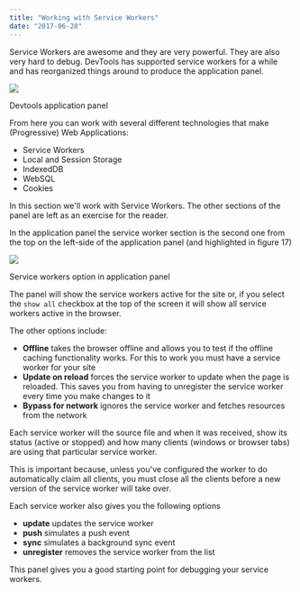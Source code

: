 ```yaml
---
title: "Working with Service Workers"
date: "2017-06-28"
---
```


Service Workers are awesome and they are very powerful. They are also very hard to debug. DevTools has supported service workers for a while and has reorganized things around to produce the application panel.

![](//publishing-project.rivendellweb.net/wp-content/uploads/2017/06/sw-devtools-application-panel.png)

Devtools application panel

From here you can work with several different technologies that make (Progressive) Web Applications:

- Service Workers
- Local and Session Storage
- IndexedDB
- WebSQL
- Cookies

In this section we'll work with Service Workers. The other sections of the panel are left as an exercise for the reader.

In the application panel the service worker section is the second one from the top on the left-side of the application panel (and highlighted in figure 17)

![](//publishing-project.rivendellweb.net/wp-content/uploads/2017/06/sw-devtools-application-panel-sw-highlight.png)

Service workers option in application panel

The panel will show the service workers active for the site or, if you select the `show all` checkbox at the top of the screen it will show all service workers active in the browser.

The other options include:

- **Offline** takes the browser offline and allows you to test if the offline caching functionality works. For this to work you must have a service worker for your site
- **Update on reload** forces the service worker to update when the page is reloaded. This saves you from having to unregister the service worker every time you make changes to it
- **Bypass for network** ignores the service worker and fetches resources from the network

Each service worker will the source file and when it was received, show its status (active or stopped) and how many clients (windows or browser tabs) are using that particular service worker.

This is important because, unless you've configured the worker to do automatically claim all clients, you must close all the clients before a new version of the service worker will take over.

Each service worker also gives you the following options

- **update** updates the service worker
- **push** simulates a push event
- **sync** simulates a background sync event
- **unregister** removes the service worker from the list

This panel gives you a good starting point for debugging your service workers.
